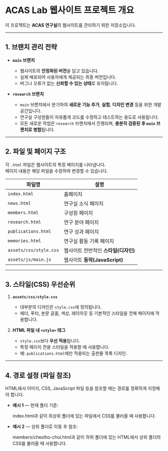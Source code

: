 # ACAS Lab 웹사이트 프로젝트 개요

이 프로젝트는 **ACAS 연구실**의 웹사이트를 관리하기 위한 저장소입니다.

---

## 1. 브랜치 관리 전략

- **`main` 브랜치**  
  - 웹사이트의 **안정화된 버전**을 담고 있습니다.  
  - 실제 배포되어 사용자에게 제공되는 최종 버전입니다.  
  - 버그나 오류가 없는 **신뢰할 수 있는 상태**로 유지됩니다.

- **`research` 브랜치**  
  - `main` 브랜치에서 분기하여 **새로운 기능 추가**, **실험**, **디자인 변경** 등을 위한 개발 공간입니다.  
  - 연구실 구성원들이 자유롭게 코드를 수정하고 테스트하는 용도로 사용됩니다.  
  - 모든 새로운 작업은 `research` 브랜치에서 진행되며, **충분히 검증된 후 `main` 브랜치로 병합**됩니다.

---

## 2. 파일 및 페이지 구조

각 `.html` 파일은 웹사이트의 특정 페이지를 나타냅니다.  
페이지 내용은 해당 파일을 수정하여 변경할 수 있습니다.

| 파일명 | 설명 |
|--------|------|
| `index.html` | 홈페이지 |
| `news.html` | 연구실 소식 페이지 |
| `members.html` | 구성원 페이지 |
| `research.html` | 연구 분야 페이지 |
| `publications.html` | 연구 성과 페이지 |
| `memories.html` | 연구실 활동 기록 페이지 |
| `assets/css/style.css` | 웹사이트 전반적인 **스타일(디자인)** |
| `assets/js/main.js` | 웹사이트 **동작(JavaScript)** |

---

## 3. 스타일(CSS) 우선순위

1. **`assets/css/style.css`**  
   - 대부분의 디자인은 `style.css`에 정의됩니다.  
   - 헤더, 푸터, 본문 글꼴, 색상, 레이아웃 등 기본적인 스타일을 전체 페이지에 적용합니다.

2. **HTML 파일 내 `<style>` 태그**  
   - `style.css`보다 **우선 적용**됩니다.  
   - 특정 페이지 전용 스타일을 적용할 때 사용합니다.  
   - 예: `publications.html`에만 적용되는 출판물 목록 디자인.

---

## 4. 경로 설정 (파일 참조)

HTML에서 이미지, CSS, JavaScript 파일 등을 참조할 때는 경로를 정확하게 지정해야 합니다.

- **예시 1** — 현재 폴더 기준:
  <link rel="stylesheet" href="assets/css/style.css">
  index.html과 같이 최상위 폴더에 있는 파일에서 CSS를 불러올 때 사용합니다.

- **예시 2** — 상위 폴더로 이동 후 참조:
  <link rel="stylesheet" href="../assets/css/style.css">
  members/cheolho-choi.html과 같이 하위 폴더에 있는 HTML에서 상위 폴더의 CSS를 불러올 때 사용합니다.
